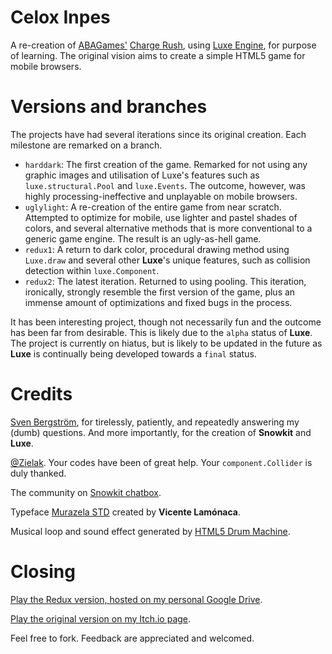 # Celox Inpes
A re-creation of [ABAGames'](http://www.asahi-net.or.jp/~cs8k-cyu/) [Charge Rush](http://abagames.sakura.ne.jp/html5/cr/), using [Luxe Engine](http://luxeengine.com/), for purpose of learning. The original vision aims to create a simple HTML5 game for mobile browsers.

# Versions and branches

The projects have had several iterations since its original creation. Each milestone are remarked on a branch.

* ```harddark```: The first creation of the game. Remarked for not using any graphic images and utilisation of Luxe's features such as ```luxe.structural.Pool``` and ```luxe.Events```. The outcome, however, was highly processing-ineffective and unplayable on mobile browsers.
* ```uglylight```: A re-creation of the entire game from near scratch. Attempted to optimize for mobile, use lighter and pastel shades of colors, and several alternative methods that is more conventional to a generic game engine. The result is an ugly-as-hell game.
* ```redux1```: A return to dark color, procedural drawing method using ```Luxe.draw``` and several other **Luxe**'s unique features, such as collision detection within ```luxe.Component```.
* ```redux2```: The latest iteration. Returned to using pooling. This iteration, ironically, strongly resemble the first version of the game, plus an immense amount of optimizations and fixed bugs in the process.

It has been interesting project, though not necessarily fun and the outcome has been far from desirable. This is likely due to the ```alpha``` status of **Luxe**. The project is currently on hiatus, but is likely to be updated in the future as **Luxe** is continually being developed towards a ```final``` status.

# Credits

[Sven Bergström](https://github.com/underscorediscovery), for tirelessly, patiently, and repeatedly answering my (dumb) questions. And more importantly, for the creation of **Snowkit** and **Luxe**.

[@Zielak](https://github.com/Zielak). Your codes have been of great help. Your ```component.Collider``` is duly thanked.

The community on [Snowkit chatbox](https://gitter.im/snowkit/public).

Typeface [Murazela STD](http://tipotype.com/muzarela-std/) created by **Vicente Lamónaca**.

Musical loop and sound effect generated by [HTML5 Drum Machine](http://html5drummachine.com/).

# Closing

[Play the Redux version, hosted on my personal Google Drive](http://junongx.itch.io/celoxinpes).

[Play the original version on my Itch.io page](http://junongx.itch.io/celoxinpes).

Feel free to fork. Feedback are appreciated and welcomed.